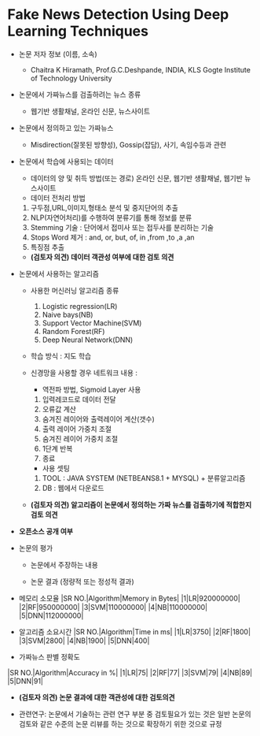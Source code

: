 # Fake News Detection Using Deep Learning Techniques
* 논문 저자 정보 (이름, 소속)
  - Chaitra K Hiramath, Prof.G.C.Deshpande, INDIA, KLS Gogte Institute of Technology University

* 논문에서 가짜뉴스를 검출하려는 뉴스 종류 
  - 웹기반 생활채널, 온라인 신문, 뉴스사이트
  
* 논문에서 정의하고 있는 가짜뉴스
  - Misdirection(잘못된 방향성), Gossip(잡담), 사기, 속임수등과 관련
  
* 논문에서 학습에 사용되는 데이터
  - 데이터의 양 및 취득 방법(또는 경로)
    온라인 신문, 웹기반 생활채널, 웹기반 뉴스사이트 
  - 데이터 전처리 방법
   1. 구두점,URL,이미지,형태소 분석 및 중지단어의 추출
   2. NLP(자연어처리)를 수행하여 분류기를 통해 정보를 분류
   3. Stemming 기술 : 단어에서 접미사 또는 접두사를 분리하는 기술
   4. Stops Word 제거 : and, or, but, of, in ,from ,to ,a ,an 
   5. 특징점 추출 
   
  -  **(검토자 의견) 데이터 객관성 여부에 대한 검토 의견**  
* 논문에서 사용하는 알고리즘  
  - 사용한 머신러닝 알고리즘 종류
    1. Logistic regression(LR)
    2. Naive bays(NB)
    3. Support Vector Machine(SVM)
    4. Random Forest(RF)
    5. Deep Neural Network(DNN)
    
  - 학습 방식 : 지도 학습
  - 신경망을 사용할 경우 네트워크 내용 : 
    * 역전파 방법, Sigmoid Layer 사용
     1. 입력레코드로 데이터 전달
     2. 오류값 계산
     3. 숨겨진 레이어와 출력레이어 계산(갯수)
     4. 출력 레이어 가중치 조절
     5. 숨겨진 레이어 가중치 조절
     6. 1단계 반복
     7. 종료
    * 사용 셋팅 
     1. TOOL : JAVA SYSTEM (NETBEANS8.1 + MYSQL) + 분류알고리즘
     2. DB : 웹에서 다운로드
     
  - **(검토자 의견) 알고리즘이 논문에서 정의하는 가짜 뉴스를 검출하기에 적합한지 검토 의견** 
* **오픈소스 공개 여부** 
* 논문의 평가
  - 논문에서 주장하는 내용 
    
  - 논문 결과 (정량적 또는 정성적 결과)
 
 * 메모리 소모율 
|SR NO.|Algorithm|Memory in Bytes|
|1|LR|920000000|
|2|RF|950000000|
|3|SVM|110000000|
|4|NB|110000000|
|5|DNN|112000000|

 * 알고리즘 소요시간
|SR NO.|Algorithm|Time in ms|
|1|LR|3750|
|2|RF|1800|
|3|SVM|2800|
|4|NB|1900|
|5|DNN|400|
 
 * 가짜뉴스 판별 정확도

|SR NO.|Algorithm|Accuracy in %|
|1|LR|75|
|2|RF|77|
|3|SVM|79|
|4|NB|89|
|5|DNN|91|

  - **(검토자 의견) 논문 결과에 대한 객관성에 대한 검토의견** 

* 관련연구: 논문에서 기술하는 관련 연구 부분 중 검토필요가 있는 것은 일반 논문의 검토와 같은 수준의 논문 리뷰를 하는 것으로 
확장하기 위한 것으로 규정

